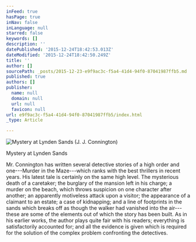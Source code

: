 ```yaml
---
inFeed: true
hasPage: true
inNav: false
inLanguage: null
starred: false
keywords: []
description: ''
datePublished: '2015-12-24T18:42:53.013Z'
dateModified: '2015-12-24T18:42:50.249Z'
title: ''
author: []
sourcePath: _posts/2015-12-23-e9f9ac3c-f5a4-41d4-94f0-87041987ffb5.md
published: true
authors: []
publisher:
  name: null
  domain: null
  url: null
  favicon: null
url: e9f9ac3c-f5a4-41d4-94f0-87041987ffb5/index.html
_type: Article

---
```

![Mystery at Lynden Sands (J. J. Connington)](https://s3-us-west-2.amazonaws.com/the-grid-img/p/2fc9127ce2803cce7215bf36f3b8079dc51b8029.jpg)

Mystery at Lynden Sands

Mr. Connington has written several detective stories of a high order and one---Murder in the Maze---which ranks with the best thrillers in recent years. His latest tale is certainly on the same high level.
The mysterious death of a caretaker; the burglary of the mansion left in his charge; a murder on the beach, which throws suspicion on one character after another; an apparently motiveless attack upon a visitor; the appearance of a claimant to an estate; a case of kidnapping; and a line of footprints in the sands which breaks off as though the walker had vanished into the air---these are some of the elements out of which the story has been built.
As in his earlier works, the author plays quite fair with his readers; everything is satisfactorily accounted for; and all the evidence is given which is required for the solution of the complex problem confronting the detectives.